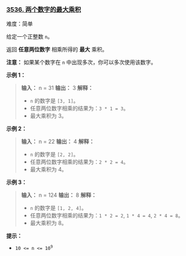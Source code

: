 ### [3536\. 两个数字的最大乘积](https://leetcode.cn/problems/maximum-product-of-two-digits/)

难度：简单

给定一个正整数 `n`。

返回 **任意两位数字** 相乘所得的 **最大** 乘积。

**注意：** 如果某个数字在 `n` 中出现多次，你可以多次使用该数字。

**示例 1：**

> **输入：** n = 31
> **输出：** 3
> **解释：**
>
> - `n` 的数字是 `[3, 1]`。
> - 任意两位数字相乘的结果为：`3 * 1 = 3`。
> - 最大乘积为 3。

**示例 2：**

> **输入：** n = 22
> **输出：** 4
> **解释：**
>
> - `n` 的数字是 `[2, 2]`。
> - 任意两位数字相乘的结果为：`2 * 2 = 4`。
> - 最大乘积为 4。

**示例 3：**

> **输入：** n = 124
> **输出：** 8
> **解释：**
>
> - `n` 的数字是 `[1, 2, 4]`。
> - 任意两位数字相乘的结果为：`1 * 2 = 2`, `1 * 4 = 4`, `2 * 4 = 8`。
> - 最大乘积为 8。

**提示：**

- <code>10 <= n <= 10<sup>9</sup></code>
